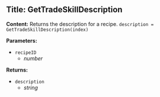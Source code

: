 ## Title: GetTradeSkillDescription

**Content:**
Returns the description for a recipe.
`description = GetTradeSkillDescription(index)`

**Parameters:**
- `recipeID`
  - *number*

**Returns:**
- `description`
  - *string*